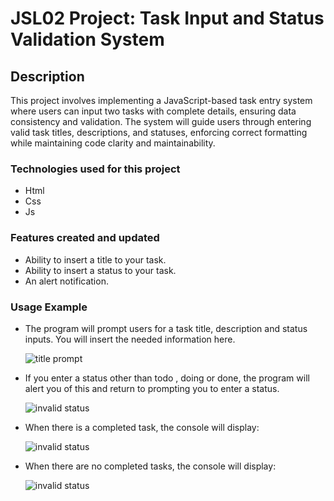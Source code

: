 # JSL02 Project: Task Input and Status Validation System

## Description

This project involves implementing a JavaScript-based task entry system where users can input two tasks with complete details, ensuring data consistency and validation. The system will guide users through entering valid task titles, descriptions, and statuses, enforcing correct formatting while maintaining code clarity and maintainability.

### Technologies used for this project

- Html
- Css
- Js

### Features created and updated

- Ability to insert a title to your task.
- Ability to insert a status to your task.
- An alert notification.

### Usage Example

- The program will prompt users for a task title, description and status inputs. You will insert the needed information here.

  ![title prompt](./explainer-images/title%20prompt.png)

- If you enter a status other than todo , doing or done, the program will alert you of this and return to prompting you to enter a status.

  ![invalid status](./explainer-images/invalid%20status.png)

- When there is a completed task, the console will display:

  ![invalid status](./explainer-images/completed%20task%20log.png)

- When there are no completed tasks, the console will display:

  ![invalid status](./explainer-images/no%20completed%20tasks%20log.png)
